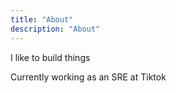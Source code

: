 ```yaml
---
title: "About"
description: "About"
---
```


I like to build things

Currently working as an SRE at Tiktok
